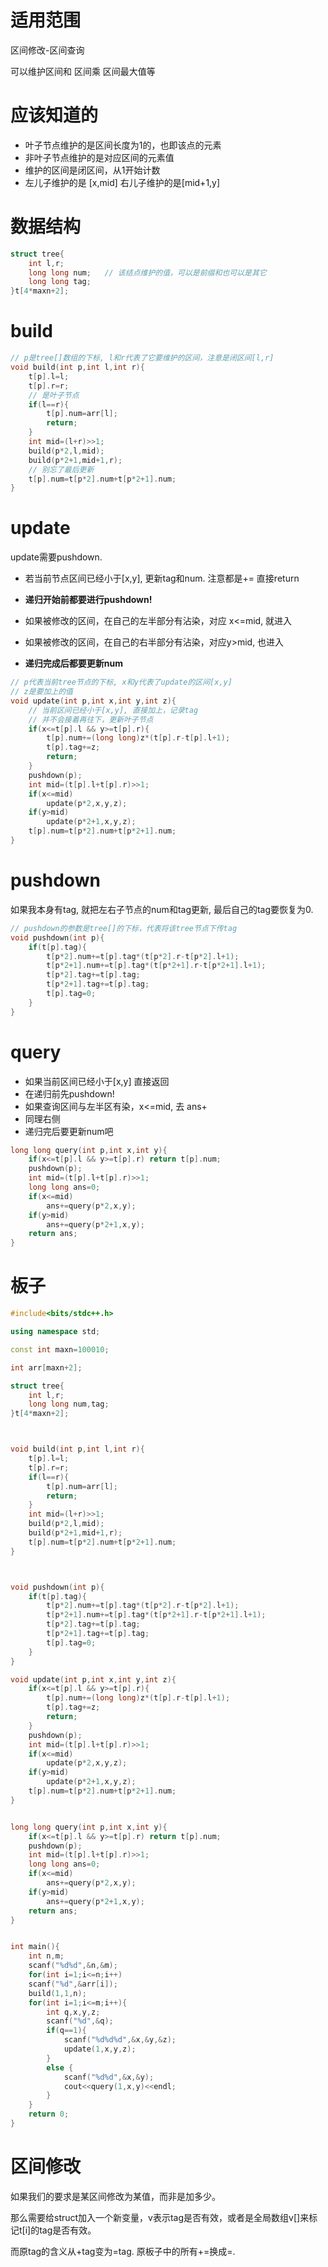 # 适用范围

区间修改-区间查询

可以维护区间和  区间乘  区间最大值等



# 应该知道的

* 叶子节点维护的是区间长度为1的，也即该点的元素
* 非叶子节点维护的是对应区间的元素值
* 维护的区间是闭区间，从1开始计数
* 左儿子维护的是 [x,mid] 右儿子维护的是[mid+1,y]



# 数据结构

```c++
struct tree{
    int l,r;
    long long num;   // 该结点维护的值，可以是前缀和也可以是其它
    long long tag;
}t[4*maxn+2];
```





# build

```c++
// p是tree[]数组的下标, l和r代表了它要维护的区间，注意是闭区间[l,r]
void build(int p,int l,int r){
    t[p].l=l;
    t[p].r=r;
    // 是叶子节点
    if(l==r){
        t[p].num=arr[l];
        return;
    }
    int mid=(l+r)>>1;
    build(p*2,l,mid);
    build(p*2+1,mid+1,r);
    // 别忘了最后更新
    t[p].num=t[p*2].num+t[p*2+1].num;
} 
```



# update

update需要pushdown.

* 若当前节点区间已经小于[x,y], 更新tag和num.   注意都是+=  直接return

* **递归开始前都要进行pushdown!**

* 如果被修改的区间，在自己的左半部分有沾染，对应 x<=mid, 就进入

* 如果被修改的区间，在自己的右半部分有沾染，对应y>mid, 也进入 

* **递归完成后都要更新num** 

  



```c++
// p代表当前tree节点的下标, x和y代表了update的区间[x,y]
// z是要加上的值
void update(int p,int x,int y,int z){
    // 当前区间已经小于[x,y], 直接加上，记录tag
    // 并不会接着再往下，更新叶子节点
    if(x<=t[p].l && y>=t[p].r){
        t[p].num+=(long long)z*(t[p].r-t[p].l+1);
        t[p].tag+=z;
        return;
    }
    pushdown(p);
    int mid=(t[p].l+t[p].r)>>1;
    if(x<=mid) 
        update(p*2,x,y,z);
    if(y>mid) 
        update(p*2+1,x,y,z);
    t[p].num=t[p*2].num+t[p*2+1].num;   
}
```



# pushdown



如果我本身有tag, 就把左右子节点的num和tag更新, 最后自己的tag要恢复为0.



```c++
// pushdown的参数是tree[]的下标，代表将该tree节点下传tag
void pushdown(int p){
    if(t[p].tag){
        t[p*2].num+=t[p].tag*(t[p*2].r-t[p*2].l+1);
        t[p*2+1].num+=t[p].tag*(t[p*2+1].r-t[p*2+1].l+1);
        t[p*2].tag+=t[p].tag;
        t[p*2+1].tag+=t[p].tag;
        t[p].tag=0;
    }
}
```



# query

* 如果当前区间已经小于[x,y] 直接返回
* 在递归前先pushdown!
* 如果查询区间与左半区有染，x<=mid, 去  ans+
* 同理右侧
* 递归完后要更新num吧

```c++
long long query(int p,int x,int y){
    if(x<=t[p].l && y>=t[p].r) return t[p].num;
    pushdown(p);
    int mid=(t[p].l+t[p].r)>>1;
    long long ans=0;
    if(x<=mid) 
        ans+=query(p*2,x,y);
    if(y>mid) 
        ans+=query(p*2+1,x,y);
    return ans;
}
```







# 板子

```c++
#include<bits/stdc++.h>

using namespace std;

const int maxn=100010;

int arr[maxn+2];

struct tree{
    int l,r;
    long long num,tag;
}t[4*maxn+2];



void build(int p,int l,int r){
    t[p].l=l;
    t[p].r=r;
    if(l==r){
        t[p].num=arr[l];
        return;
    }
    int mid=(l+r)>>1;
    build(p*2,l,mid);
    build(p*2+1,mid+1,r);
    t[p].num=t[p*2].num+t[p*2+1].num;
}



void pushdown(int p){
    if(t[p].tag){
        t[p*2].num+=t[p].tag*(t[p*2].r-t[p*2].l+1);
        t[p*2+1].num+=t[p].tag*(t[p*2+1].r-t[p*2+1].l+1);
        t[p*2].tag+=t[p].tag;
        t[p*2+1].tag+=t[p].tag;
        t[p].tag=0;
    }
}

void update(int p,int x,int y,int z){
    if(x<=t[p].l && y>=t[p].r){
        t[p].num+=(long long)z*(t[p].r-t[p].l+1);
        t[p].tag+=z;
        return;
    }
    pushdown(p);
    int mid=(t[p].l+t[p].r)>>1;
    if(x<=mid) 
        update(p*2,x,y,z);
    if(y>mid) 
        update(p*2+1,x,y,z);
    t[p].num=t[p*2].num+t[p*2+1].num;   
}


long long query(int p,int x,int y){
    if(x<=t[p].l && y>=t[p].r) return t[p].num;
    pushdown(p);
    int mid=(t[p].l+t[p].r)>>1;
    long long ans=0;
    if(x<=mid) 
        ans+=query(p*2,x,y);
    if(y>mid) 
        ans+=query(p*2+1,x,y);
    return ans;
}


int main(){
    int n,m;
    scanf("%d%d",&n,&m);
    for(int i=1;i<=n;i++)
    scanf("%d",&arr[i]);
    build(1,1,n);
    for(int i=1;i<=m;i++){
        int q,x,y,z;
        scanf("%d",&q);
        if(q==1){
            scanf("%d%d%d",&x,&y,&z);
            update(1,x,y,z);
        }
        else {
            scanf("%d%d",&x,&y);
            cout<<query(1,x,y)<<endl;
        }
    }
    return 0;
}
```



# 区间修改

如果我们的要求是某区间修改为某值，而非是加多少。

那么需要给struct加入一个新变量，v表示tag是否有效，或者是全局数组v[]来标记t[i]的tag是否有效。

而原tag的含义从+tag变为=tag.  原板子中的所有+=换成=.